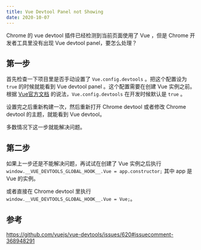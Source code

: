 ```yaml
---
title: Vue Devtool Panel not Showing
date: 2020-10-07
---
```


Chrome 的 vue devtool 插件已经检测到当前页面使用了 Vue ，但是 Chrome 开发者工具里没有出现 Vue devtool panel，要怎么处理？

## 第一步

首先检查一下项目里是否手动设置了 `Vue.config.devtools` 。把这个配置设为 `true` 的时候就能看到 Vue devtool panel 。这个配置需要在创建 Vue 实例之前。根据 [Vue官方文档](https://vuejs.org/v2/api/#devtools) 的说法，`Vue.config.devtools` 在开发时候默认是 `true` 。

设置完之后重新构建一次，然后重新打开 Chrome devtool 或者修改 Chrome devtool 的主题，就能看到 Vue devtool。

多数情况下这一步就能解决问题。

## 第二步

如果上一步还是不能解决问题，再试试在创建了 Vue 实例之后执行 `window.__VUE_DEVTOOLS_GLOBAL_HOOK__.Vue = app.constructor;` 其中 app 是 Vue 的实例。

或者直接在 Chrome devtool 里执行 `window.__VUE_DEVTOOLS_GLOBAL_HOOK__.Vue = Vue;`。

## 参考

https://github.com/vuejs/vue-devtools/issues/620#issuecomment-368948291
